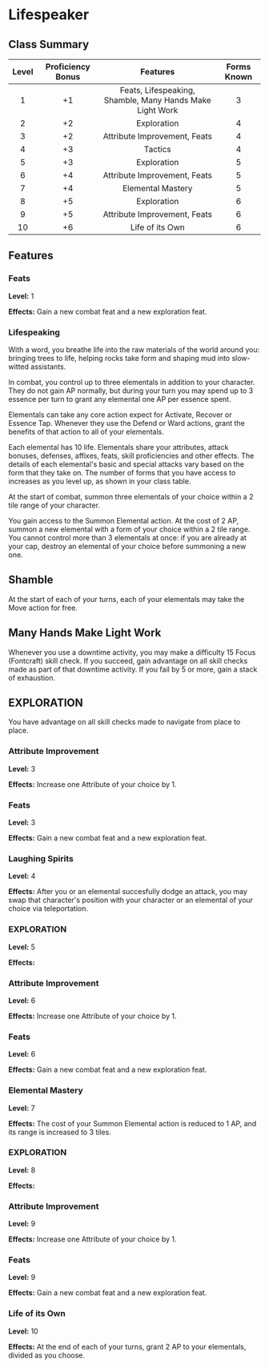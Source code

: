 # Lifespeaker

## Class Summary

| Level | Proficiency Bonus |                         Features                         | Forms Known |
| :---: | :---------------: | :------------------------------------------------------: | :---------: |
|   1   |        +1         | Feats, Lifespeaking, Shamble, Many Hands Make Light Work |      3      |
|   2   |        +2         |                       Exploration                        |      4      |
|   3   |        +2         |               Attribute Improvement, Feats               |      4      |
|   4   |        +3         |                         Tactics                          |      4      |
|   5   |        +3         |                       Exploration                        |      5      |
|   6   |        +4         |               Attribute Improvement, Feats               |      5      |
|   7   |        +4         |                    Elemental Mastery                     |      5      |
|   8   |        +5         |                       Exploration                        |      6      |
|   9   |        +5         |               Attribute Improvement, Feats               |      6      |
|  10   |        +6         |                     Life of its Own                      |      6      |

## Features

### Feats

**Level:** 1

**Effects:** Gain a new combat feat and a new exploration feat.

### Lifespeaking

With a word, you breathe life into the raw materials of the world around you: bringing trees to life, helping rocks take form and shaping mud into slow-witted assistants.

In combat, you control up to three elementals in addition to your character.
They do not gain AP normally, but during your turn you may spend up to 3 essence per turn to grant any elemental one AP per essence spent.

Elementals can take any core action expect for Activate, Recover or Essence Tap.
Whenever they use the Defend or Ward actions, grant the benefits of that action to all of your elementals.

Each elemental has 10 life.
Elementals share your attributes, attack bonuses, defenses, affixes, feats, skill proficiencies and other effects.
The details of each elemental's basic and special attacks vary based on the form that they take on.
The number of forms that you have access to increases as you level up, as shown in your class table.

At the start of combat, summon three elementals of your choice within a 2 tile range of your character.

You gain access to the Summon Elemental action. At the cost of 2 AP, summon a new elemental with a form of your choice within a 2 tile range.
You cannot control more than 3 elementals at once: if you are already at your cap, destroy an elemental of your choice before summoning a new one.

## Shamble

At the start of each of your turns, each of your elementals may take the Move action for free.

## Many Hands Make Light Work

Whenever you use a downtime activity, you may make a difficulty 15 Focus (Fontcraft) skill check.
If you succeed, gain advantage on all skill checks made as part of that downtime activity.
If you fail by 5 or more, gain a stack of exhaustion.

## EXPLORATION

You have advantage on all skill checks made to navigate from place to place.

### Attribute Improvement

**Level:** 3

**Effects:** Increase one Attribute of your choice by 1.

### Feats

**Level:** 3

**Effects:** Gain a new combat feat and a new exploration feat.

### Laughing Spirits

**Level:** 4

**Effects:** After you or an elemental succesfully dodge an attack, you may swap that character's position with your character or an elemental of your choice via teleportation.

### EXPLORATION

**Level:** 5

**Effects:**

### Attribute Improvement

**Level:** 6

**Effects:** Increase one Attribute of your choice by 1.

### Feats

**Level:** 6

**Effects:** Gain a new combat feat and a new exploration feat.

### Elemental Mastery

**Level:** 7

**Effects:** The cost of your Summon Elemental action is reduced to 1 AP, and its range is increased to 3 tiles.

### EXPLORATION

**Level:** 8

**Effects:**

### Attribute Improvement

**Level:** 9

**Effects:** Increase one Attribute of your choice by 1.

### Feats

**Level:** 9

**Effects:** Gain a new combat feat and a new exploration feat.

### Life of its Own

**Level:** 10

**Effects:** At the end of each of your turns, grant 2 AP to your elementals, divided as you choose.
